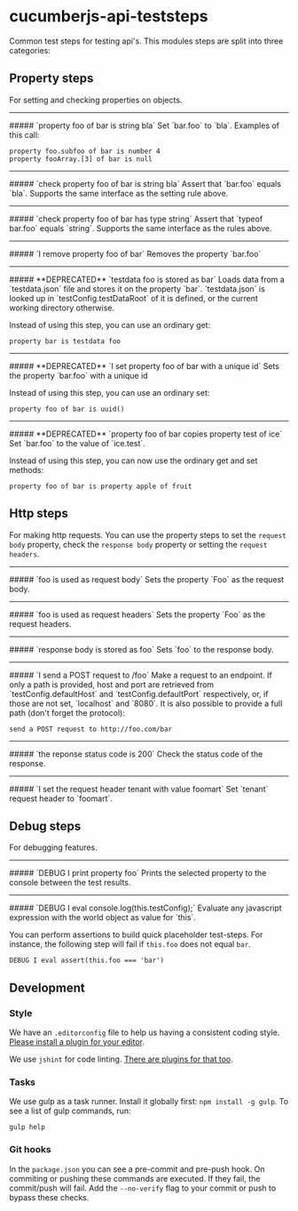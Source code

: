 # cucumberjs-api-teststeps
Common test steps for testing api's.
This modules steps are split into three categories:

## Property steps
For setting and checking properties on objects.

<hr>
##### `property foo of bar is string bla`
Set `bar.foo` to `bla`.
Examples of this call:

    property foo.subfoo of bar is number 4
    property fooArray.[3] of bar is null

<hr>
##### `check property foo of bar is string bla`
Assert that `bar.foo` equals `bla`.
Supports the same interface as the setting rule above.

<hr>
##### `check property foo of bar has type string`
Assert that `typeof bar.foo` equals `string`.
Supports the same interface as the rules above.

<hr>
##### `I remove property foo of bar`
Removes the property `bar.foo`

<hr>
##### **DEPRECATED** `testdata foo is stored as bar`
Loads data from a `testdata.json` file and stores it on the property `bar`.
`testdata.json` is looked up in `testConfig.testDataRoot` of it is defined,
or the current working directory otherwise.

Instead of using this step, you can use an ordinary get:

    property bar is testdata foo

<hr>
##### **DEPRECATED** `I set property foo of bar with a unique id`
Sets the property `bar.foo` with a unique id

Instead of using this step, you can use an ordinary set:

    property foo of bar is uuid()

<hr>
##### **DEPRECATED** `property foo of bar copies property test of ice`
Set `bar.foo` to the value of `ice.test`.

Instead of using this step, you can now use the ordinary get and set methods:

    property foo of bar is property apple of fruit

## Http steps
For making http requests.
You can use the property steps to set the `request body` property, check the
`response body` property or setting the `request headers`.

<hr>
##### `foo is used as request body`
Sets the property `Foo` as the request body.

<hr>
##### `foo is used as request headers`
Sets the property `Foo` as the request headers.

<hr>
##### `response body is stored as foo`
Sets `foo` to the response body.

<hr>
##### `I send a POST request to /foo`
Make a request to an endpoint.
If only a path is provided, host and port are retrieved from
`testConfig.defaultHost` and `testConfig.defaultPort` respectively, or, if those
are not set, `localhost` and `8080`.
It is also possible to provide a full path (don't forget the protocol):

    send a POST request to http://foo.com/bar

<hr>
##### `the reponse status code is 200`
Check the status code of the response.

<hr>
##### `I set the request header tenant with value foomart`
Set `tenant` request header to `foomart`.

## Debug steps
For debugging features.

<hr>
##### `DEBUG I print property foo`
Prints the selected property to the console between the test results.

<hr>
##### `DEBUG I eval console.log(this.testConfig);`
Evaluate any javascript expression with the world object as value for `this`.

You can perform assertions to build quick placeholder test-steps.
For instance, the following step will fail if `this.foo` does not equal `bar`.

    DEBUG I eval assert(this.foo === 'bar')

## Development

### Style
We have an `.editorconfig` file to help us having a consistent coding style.
[Please install a plugin for your editor](http://editorconfig.org/).

We use `jshint` for code linting.
[There are plugins for that too](http://www.jshint.com/install/).

### Tasks
We use gulp as a task runner. Install it globally first: `npm install -g gulp`.
To see a list of gulp commands, run:

    gulp help

### Git hooks
In the `package.json` you can see a pre-commit and pre-push hook.
On commiting or pushing these commands are executed.
If they fail, the commit/push will fail.
Add the `--no-verify` flag to your commit or push to bypass these checks.
